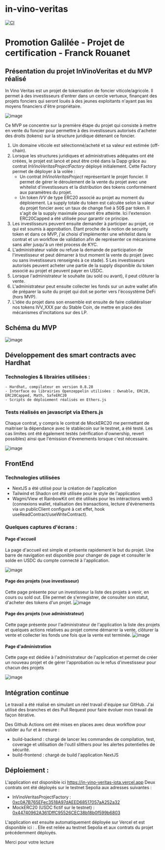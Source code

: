 # in-vino-veritas

[![CI](https://github.com/fr4nckr/in-vino-veritas/actions/workflows/workflow.yml/badge.svg)](https://github.com/fr4nckr/in-vino-veritas/actions/workflows/workflow.yml)

# Promotion Galilée - Projet de certification - Franck Rouanet


## Présentation du projet InVinoVeritas et du MVP réalisé

In Vino Veritas est un projet de tokenisation de foncier viticole/agricole. Il permet à des investisseurs d'entrer dans un cercle vertueux, finançant des projets fonciers qui seront loués à des jeunes exploitants n'ayant pas les moyens financiers d'être propriétaire.

![image](https://github.com/user-attachments/assets/ee339f52-dc88-451e-807e-716c91f8e9e8)



Ce MVP se concentre sur la première étape du projet qui consiste à mettre en vente du foncier pour permettre à des investisseurs autorisés d'acheter des droits (tokens) sur la structure juridique détenant ce foncier.

1. Un domaine viticole est sélectionné/acheté et sa valeur est estimée (off-chain).
2. Lorsque les structures juridiques et administratives adéquates ont été créées, le projet est lancé et peut être créé dans la Dapp grâce au contrat *InVinoVeritasProjectFactory* déployé initialement. Cette Factory permet de déployer à la volée : 
    - Un contrat *InVinoVeritasProject* représentant le projet foncier. Il permet de gérer le déroulement de la vente du projet avec une whitelist d'investisseurs et la distribution des tokens conformément aux paramètres du projet. 
    - Un token *IVV* de type ERC20 associé au projet au moment du déploiement. La supply totale du token est calculée selon la valeur du projet foncier avec un taux de change fixé à 50$ par token. Il s'agit de la supply maximale pouvant être atteinte. Ici l'extension ERC20Capped a été utilisée pour garantir ce principe.
3. Les investisseurs peuvent ensuite demander à participer au projet, ce qui est soumis à approbation. Étant proche de la notion de security token et dans ce MVP, j'ai choisi d'implémenter une whitelist dans le contrat et un workflow de validation afin de représenter ce mécanisme sans aller jusqu'à un réel process de KYC. 
4. L'administrateur valide ou refuse la demande de participation de l'investisseur et peut démarrer à tout moment la vente du projet (avec ou sans investisseurs renseignés à ce stade). 
5  Les investisseurs autorisés peuvent acheter une partie de la supply disponible du token associé au projet et peuvent payer en USDC. 
6. Lorsque l'administrateur le souhaite (au sold ou avant), il peut clôturer la vente. 
7. L'administrateur peut ensuite collecter les fonds sur un autre wallet afin de préparer la suite du projet qui doit se porter vers l'écosystème DeFi (hors MVP).
8. L'idée du projet dans son ensemble est ensuite de faire collatéraliser nos tokens IVV_XXX par du Stable Coin, de mettre en place des mécanismes d'incitations sur des LP.

## Schéma du MVP 

![image](https://github.com/user-attachments/assets/3d7018c5-a0e0-45ba-b870-1123639da59e)

## Développement des smart contracts avec Hardhat 

### Technologies & librairies utilisées : 
    - Hardhat, compilateur en version 0.8.28
    - Interface ou librairies Openzeppelin utilisées : Ownable, ERC20, ERC20Capped, Math, SafeERC20
    - Scripts de déploiement réalisés en Ethers.js 
    
### Tests réalisés en javascript via Ethers.js

Chaque contrat, y compris le contrat de MockERC20 me permettant de maitriser la dépendance avec le stablecoin sur le testnet, a été testé. 
Les cas limites ont été également testés (vérification d'ownership, revert possibles) ainsi que l'émission d'évenements lorsque c'est nécessaire.

![image](https://github.com/user-attachments/assets/c1c140e8-d276-4218-989b-300887a9ff1a)

## FrontEnd
### Technologies utilisées 

- NextJS a été utilisé pour la création de l'application
- Tailwind et Shadcn ont été utilisée pour le style de l'application
- Wagmi/View et RainbowKit ont été utilisés pour les intéractions web3 (connexions wallet, réalisation des transactions, lecture d'évènements via un publicClient configuré à cet effet, hook useReadContract/useWriteContract). 

### Quelques captures d'écrans : 

#### Page d'accueil 
La page d'accueil est simple et présente rapidement le but du projet. Une barre de navigation est disponible pour changer de page et consulter le solde en USDC du compte connecté à l'application. 

![image](https://github.com/user-attachments/assets/c2e9277f-d1b0-4158-8d83-f229ad4799ad)

#### Page des projets (vue investisseur)
Cette page présente pour un investisseur la liste des projets à venir, en cours ou sold out. 
Elle permet de s'enregistrer, de consulter son statut, d'acheter des tokens d'un projet. 
![image](https://github.com/user-attachments/assets/f365cf94-9f56-489e-b0f8-fbe5372bc660)

#### Page des projets (vue administrateur)
Cette page présente pour l'administrateur de l'application la liste des projets et quelques actions relatives au projet comme démarrer la vente, clôturer la vente et collecter les fonds une fois que la vente est terminée. 
![image](https://github.com/user-attachments/assets/bf714ee1-2d67-4dae-b417-4ee26ad0e72d)

#### Page d'administration
Cette page est dédiée à l'administrateur de l'application et permet de créer un nouveau projet et de gérer l'approbation ou le refus d'investisseur pour chacun des projets 

![image](https://github.com/user-attachments/assets/65abf510-a9c5-47c1-8739-3940fb009e2a)


## Intégration continue

Le travail a été réalisé en simulant un réel travail d'équipe sur GitHub. J'ai utilisé des branches et des Pull Request pour faire évoluer mon travail de façon itérative. 

Des Github Actions ont été mises en places avec deux workflow pour valider au fur et à mesure : 
- build-backend : chargé de lancer les commandes de compilation, test, coverage et utilisation de l'outil slithers pour les alertes potentielles de sécurité. 
- build-frontend : chargé de build l'application NextJS

## Déploiement : 

L'application est disponible ici https://in-vino-veritas-iota.vercel.app
Deux contrats ont été déployés sur le testnet Sepolia aux adresses suivantes : 
- InVinoVeritasProjectFactory : [0xc0A7B765EFec3518A97dAEED68517057aA252a32](https://sepolia.etherscan.io/address/0xc0a7b765efec3518a97daeed68517057aa252a32)
- MockERC20 (USDC fictif sur le testnet) : [0x44740962A361DffC95526CEC38b18b0f599b6803](https://sepolia.etherscan.io/address/0x44740962A361DffC95526CEC38b18b0f599b6803)

L'application est ensuite automatiquement déployée sur Vercel et est disponible ici : . Elle est reliée au testnet Sepolia et aux contrats du projet précédemment déployés. 


Merci pour votre lecture 